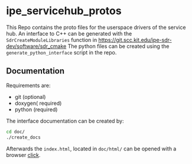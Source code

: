 # ipe_servicehub_protos

This Repo contains the proto files for the userspace drivers of the service hub.
An interface to C++ can be generated with the `SdrCreateModuleLibraries` function in
https://git.scc.kit.edu/ipe-sdr-dev/software/sdr_cmake
The python files can be created using the `generate_python_interface` script in the repo.

## Documentation

Requirements are:

* git (optional)
* doxygen( required)
* python (required)

The interface documentation can be created by:

```bash
cd doc/
./create_docs
```

Afterwards the `index.html`, located in `doc/html/` can be opened with a browser [click](doc/html/index.html).
